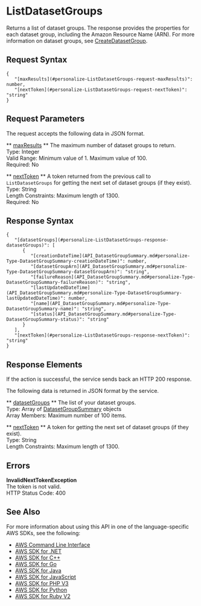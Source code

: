 # ListDatasetGroups<a name="API_ListDatasetGroups"></a>

Returns a list of dataset groups\. The response provides the properties for each dataset group, including the Amazon Resource Name \(ARN\)\. For more information on dataset groups, see [CreateDatasetGroup](API_CreateDatasetGroup.md)\.

## Request Syntax<a name="API_ListDatasetGroups_RequestSyntax"></a>

```
{
   "[maxResults](#personalize-ListDatasetGroups-request-maxResults)": number,
   "[nextToken](#personalize-ListDatasetGroups-request-nextToken)": "string"
}
```

## Request Parameters<a name="API_ListDatasetGroups_RequestParameters"></a>

The request accepts the following data in JSON format\.

 ** [maxResults](#API_ListDatasetGroups_RequestSyntax) **   <a name="personalize-ListDatasetGroups-request-maxResults"></a>
The maximum number of dataset groups to return\.  
Type: Integer  
Valid Range: Minimum value of 1\. Maximum value of 100\.  
Required: No

 ** [nextToken](#API_ListDatasetGroups_RequestSyntax) **   <a name="personalize-ListDatasetGroups-request-nextToken"></a>
A token returned from the previous call to `ListDatasetGroups` for getting the next set of dataset groups \(if they exist\)\.  
Type: String  
Length Constraints: Maximum length of 1300\.  
Required: No

## Response Syntax<a name="API_ListDatasetGroups_ResponseSyntax"></a>

```
{
   "[datasetGroups](#personalize-ListDatasetGroups-response-datasetGroups)": [ 
      { 
         "[creationDateTime](API_DatasetGroupSummary.md#personalize-Type-DatasetGroupSummary-creationDateTime)": number,
         "[datasetGroupArn](API_DatasetGroupSummary.md#personalize-Type-DatasetGroupSummary-datasetGroupArn)": "string",
         "[failureReason](API_DatasetGroupSummary.md#personalize-Type-DatasetGroupSummary-failureReason)": "string",
         "[lastUpdatedDateTime](API_DatasetGroupSummary.md#personalize-Type-DatasetGroupSummary-lastUpdatedDateTime)": number,
         "[name](API_DatasetGroupSummary.md#personalize-Type-DatasetGroupSummary-name)": "string",
         "[status](API_DatasetGroupSummary.md#personalize-Type-DatasetGroupSummary-status)": "string"
      }
   ],
   "[nextToken](#personalize-ListDatasetGroups-response-nextToken)": "string"
}
```

## Response Elements<a name="API_ListDatasetGroups_ResponseElements"></a>

If the action is successful, the service sends back an HTTP 200 response\.

The following data is returned in JSON format by the service\.

 ** [datasetGroups](#API_ListDatasetGroups_ResponseSyntax) **   <a name="personalize-ListDatasetGroups-response-datasetGroups"></a>
The list of your dataset groups\.  
Type: Array of [DatasetGroupSummary](API_DatasetGroupSummary.md) objects  
Array Members: Maximum number of 100 items\.

 ** [nextToken](#API_ListDatasetGroups_ResponseSyntax) **   <a name="personalize-ListDatasetGroups-response-nextToken"></a>
A token for getting the next set of dataset groups \(if they exist\)\.  
Type: String  
Length Constraints: Maximum length of 1300\.

## Errors<a name="API_ListDatasetGroups_Errors"></a>

 **InvalidNextTokenException**   
The token is not valid\.  
HTTP Status Code: 400

## See Also<a name="API_ListDatasetGroups_SeeAlso"></a>

For more information about using this API in one of the language\-specific AWS SDKs, see the following:
+  [AWS Command Line Interface](https://docs.aws.amazon.com/goto/aws-cli/personalize-2018-05-22/ListDatasetGroups) 
+  [AWS SDK for \.NET](https://docs.aws.amazon.com/goto/DotNetSDKV3/personalize-2018-05-22/ListDatasetGroups) 
+  [AWS SDK for C\+\+](https://docs.aws.amazon.com/goto/SdkForCpp/personalize-2018-05-22/ListDatasetGroups) 
+  [AWS SDK for Go](https://docs.aws.amazon.com/goto/SdkForGoV1/personalize-2018-05-22/ListDatasetGroups) 
+  [AWS SDK for Java](https://docs.aws.amazon.com/goto/SdkForJava/personalize-2018-05-22/ListDatasetGroups) 
+  [AWS SDK for JavaScript](https://docs.aws.amazon.com/goto/AWSJavaScriptSDK/personalize-2018-05-22/ListDatasetGroups) 
+  [AWS SDK for PHP V3](https://docs.aws.amazon.com/goto/SdkForPHPV3/personalize-2018-05-22/ListDatasetGroups) 
+  [AWS SDK for Python](https://docs.aws.amazon.com/goto/boto3/personalize-2018-05-22/ListDatasetGroups) 
+  [AWS SDK for Ruby V2](https://docs.aws.amazon.com/goto/SdkForRubyV2/personalize-2018-05-22/ListDatasetGroups) 